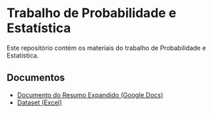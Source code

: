 # Trabalho de Probabilidade e Estatística

Este repositório contém os materiais do trabalho de Probabilidade e Estatística.

## Documentos

- [Documento do Resumo Expandido (Google Docs)](https://docs.google.com/document/d/1N68tVN79NNQ0vn9j1EHIJ9xUAcSfWV7--tLEcqw4oss/edit?tab=t.0#heading=h.1q3ffncdj7c9)
- [Dataset (Excel)](https://docs.google.com/spreadsheets/d/1JrofFH394MuIywJTnaBZz1zfG0E7zG-h1Ud4r8_-szk/edit?gid=683070875#gid=683070875)
